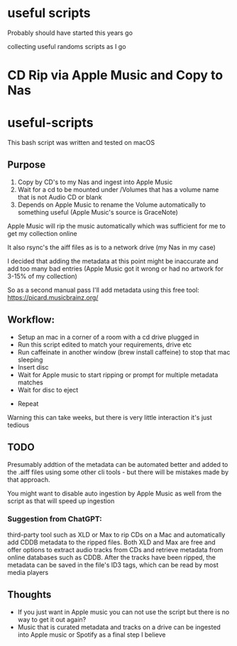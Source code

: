 # useful scripts

Probably should have started this years go

collecting useful randoms scripts as I go

# CD Rip via Apple Music and Copy to Nas

# useful-scripts

This bash script was written and tested on macOS

## Purpose
1. Copy by CD's to my Nas and ingest into Apple Music
2. Wait for a cd to be mounted under /Volumes that has a volume name that is not Audio CD or blank
3. Depends on Apple Music to rename the Volume automatically to something useful (Apple Music's source is GraceNote)

Apple Music will rip the music automatically which was sufficient for me to get my collection online

It also rsync's the aiff files as is to a network drive (my Nas in my case)

I decided that adding the metadata at this point might be inaccurate and add too many bad entries (Apple Music got it wrong or had no artwork for 3-15% of my collection)

So as a second manual pass I'll add metadata using this free tool: https://picard.musicbrainz.org/

## Workflow:

- Setup an mac in a corner of a room with a cd drive plugged in
- Run this script edited to match your requirements, drive etc
- Run caffeinate in another window (brew install caffeine) to stop that mac sleeping
- Insert disc
- Wait for Apple music to start ripping or prompt for multiple metadata matches
- Wait for disc to eject
+ Repeat

Warning this can take weeks, but there is very little interaction it's just tedious

## TODO

Presumably addtion of the metadata can be automated better and added to the .aiff files using some other cli tools - but there will be mistakes made by that approach.

You might want to disable auto ingestion by Apple Music as well from the script as that will speed up ingestion

### Suggestion from ChatGPT:
third-party tool such as XLD or Max to rip CDs on a Mac and automatically add CDDB metadata to the ripped files. Both XLD and Max are free and offer options to extract audio tracks from CDs and retrieve metadata from online databases such as CDDB. After the tracks have been ripped, the metadata can be saved in the file's ID3 tags, which can be read by most media players

## Thoughts
- If you just want in Apple music you can not use the script but there is no way to get it out again?
- Music that is curated metadata and tracks on a drive can be ingested into Apple music or Spotify as a final step I believe 

